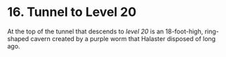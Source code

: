 # 16. Tunnel to Level 20

At the top of the tunnel that descends to *level 20* is an 18-foot-high, ring-shaped cavern created by a purple worm that Halaster disposed of long ago.